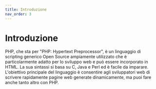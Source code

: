 ```yaml
---
title: Introduzione
nav_order: 3
---
```


# Introduzione

PHP, che sta per "PHP: Hypertext Preprocessor", è un linguaggio di scripting generico Open Source ampiamente utilizzato che è particolarmente adatto per lo sviluppo web e può essere incorporato in HTML. La sua sintassi si basa su C, Java e Perl ed è facile da imparare. L'obiettivo principale del linguaggio è consentire agli sviluppatori web di scrivere rapidamente pagine web generate dinamicamente, ma puoi fare anche tanto altro con PHP.

